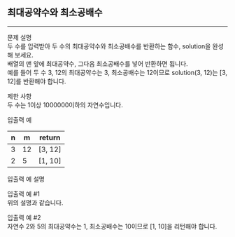 ## 최대공약수와 최소공배수

---

문제 설명  
두 수를 입력받아 두 수의 최대공약수와 최소공배수를 반환하는 함수, solution을 완성해 보세요.   
배열의 맨 앞에 최대공약수, 그다음 최소공배수를 넣어 반환하면 됩니다.   
예를 들어 두 수 3, 12의 최대공약수는 3, 최소공배수는 12이므로 solution(3, 12)는 [3, 12]를 반환해야 합니다.

제한 사항  
두 수는 1이상 1000000이하의 자연수입니다.  

입출력 예

| n	  | m	  | return  |
|-----|-----|---------|
| 3	  | 12	 | [3, 12] |
| 2	  | 5	  | [1, 10] |

입출력 예 설명

입출력 예 #1  
위의 설명과 같습니다.

입출력 예 #2  
자연수 2와 5의 최대공약수는 1, 최소공배수는 10이므로 [1, 10]을 리턴해야 합니다.